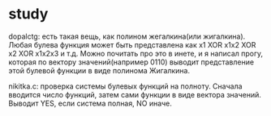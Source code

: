 # study
dopalctg: есть такая вещь, как полином жегалкина(или жигалкина). Любая булева функция может быть представлена как x1 XOR x1x2 XOR x2 XOR x1x2x3 и т.д. Можно почитать про это в инете, и я написал прогу, которая по вектору значений(например 0110) выводит представление этой булевой функции в виде полинома Жигалкина.

nikitka.c: проверка системы булевых функций на полноту. Сначала вводится число функций, затем сами функции в виде вектора значений. Выводит YES, если система полная, NO иначе.
